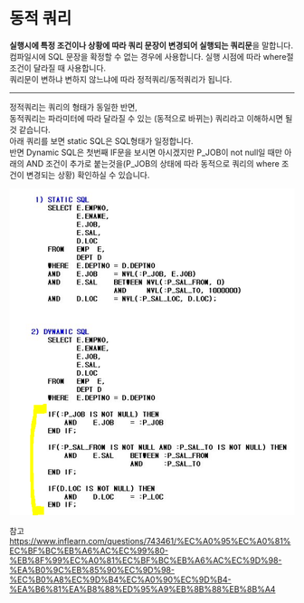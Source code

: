 # 동적 쿼리
**실행시에 특정 조건이나 상황에 따라 쿼리 문장이 변경되어 실행되는 쿼리문**을 말합니다.  
컴파일시에 SQL 문장을 확정할 수 없는 경우에 사용합니다. 실행 시점에 따라 where절 조건이 달라질 때 사용합니다.  
쿼리문이 변하냐 변하지 않느냐에 따라 정적쿼리/동적쿼리가 됩니다.  
  
<hr>

정적쿼리는 쿼리의 형태가 동일한 반면,  
동적쿼리는 파라미터에 따라 달라질 수 있는 (동적으로 바뀌는) 쿼리라고 이해하시면 될 것 같습니다.  
아래 쿼리를 보면 static SQL은 SQL형태가 일정합니다.  
반면 Dynamic SQL은 첫번째 IF문을 보시면 아시겠지만 P_JOB이 not null일 때만 아래의 AND 조건이 추가로 붙는것을(P_JOB의 상태에 따라 동적으로 쿼리의 where 조건이 변경되는 상황) 확인하실 수 있습니다.

<img src = './assets/동적쿼리.PNG'>  
  
<br>

참고
https://www.inflearn.com/questions/743461/%EC%A0%95%EC%A0%81%EC%BF%BC%EB%A6%AC%EC%99%80-%EB%8F%99%EC%A0%81%EC%BF%BC%EB%A6%AC%EC%9D%98-%EA%B0%9C%EB%85%90%EC%9D%98-%EC%B0%A8%EC%9D%B4%EC%A0%90%EC%9D%B4-%EA%B6%81%EA%B8%88%ED%95%A9%EB%8B%88%EB%8B%A4
